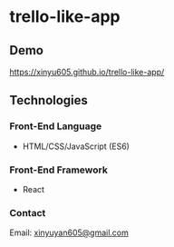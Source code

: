 # trello-like-app

## Demo
https://xinyu605.github.io/trello-like-app/

## Technologies

### Front-End Language
- HTML/CSS/JavaScript (ES6)

### Front-End Framework
- React

### Contact
Email: xinyuyan605@gmail.com
